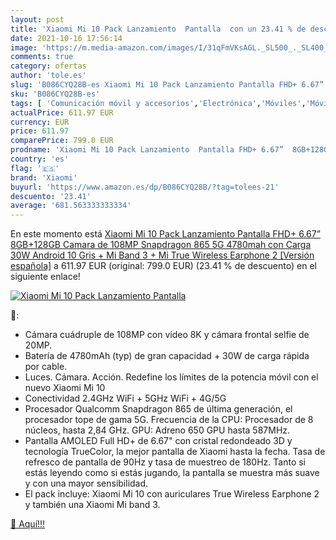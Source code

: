 ```yaml
---
layout: post
title: 'Xiaomi Mi 10 Pack Lanzamiento  Pantalla  con un 23.41 % de descuento'
date: 2021-10-16 17:56:14
image: 'https://m.media-amazon.com/images/I/31qFmVKsAGL._SL500_._SL400_.jpg'
comments: true
category: ofertas
author: 'tole.es'
slug: 'B086CYQ28B-es Xiaomi Mi 10 Pack Lanzamiento Pantalla FHD+ 6.67”...'
sku: 'B086CYQ28B-es'
tags: [ 'Comunicación móvil y accesorios','Electrónica','Móviles','Móviles y smartphones libres','android','xiaomi', ]
actualPrice: 611.97 EUR
currency: EUR
price: 611.97
comparePrice: 799.0 EUR
prodname: 'Xiaomi Mi 10 Pack Lanzamiento  Pantalla FHD+ 6.67”  8GB+128GB  Camara de 108MP  Snapdragon 865 5G  4780mah con Carga 30W  Android 10  Gris + Mi Band 3 + Mi True Wireless Earphone 2 [Versión española]'
country: 'es'
flag: '🇪🇸'
brand: 'Xiaomi'
buyurl: 'https://www.amazon.es/dp/B086CYQ28B/?tag=tolees-21'
descuento: '23.41'
average: '681.563333333334'
---
```


En este momento está [Xiaomi Mi 10 Pack Lanzamiento  Pantalla FHD+ 6.67”  8GB+128GB  Camara de 108MP  Snapdragon 865 5G  4780mah con Carga 30W  Android 10  Gris + Mi Band 3 + Mi True Wireless Earphone 2 [Versión española]](https://www.amazon.es/dp/B086CYQ28B/?tag=tolees-21) a 611.97 EUR (original: 799.0 EUR) (23.41 %  de descuento) en el siguiente enlace!

[![Xiaomi Mi 10 Pack Lanzamiento  Pantalla ](https://m.media-amazon.com/images/I/31qFmVKsAGL._SL500_._SL400_.jpg)](https://www.amazon.es/dp/B086CYQ28B/?tag=tolees-21)

🔎:

- Cámara cuádruple de 108MP con vídeo 8K y cámara frontal selfie de 20MP.
- Batería de 4780mAh (typ) de gran capacidad + 30W de carga rápida por cable.
- Luces. Cámara. Acción. Redefine los límites de la potencia móvil con el nuevo Xiaomi Mi 10
- Conectividad 2.4GHz WiFi + 5GHz WiFi + 4G/5G
- Procesador Qualcomm Snapdragon 865 de última generación, el procesador tope de gama 5G. Frecuencia de la CPU: Procesador de 8 núcleos, hasta 2,84 GHz. GPU: Adreno 650 GPU hasta 587MHz.
- Pantalla AMOLED Full HD+ de 6.67" con cristal redondeado 3D y tecnología TrueColor, la mejor pantalla de Xiaomi hasta la fecha. Tasa de refresco de pantalla de 90Hz y tasa de muestreo de 180Hz. Tanto si estás leyendo como si estás jugando, la pantalla se muestra más suave y con una mayor sensibilidad.
- El pack incluye: Xiaomi Mi 10 con auriculares True Wireless Earphone 2 y también una Xiaomi Mi band 3.

[🛒 Aquí!!!](https://www.amazon.es/dp/B086CYQ28B/?tag=tolees-21)
